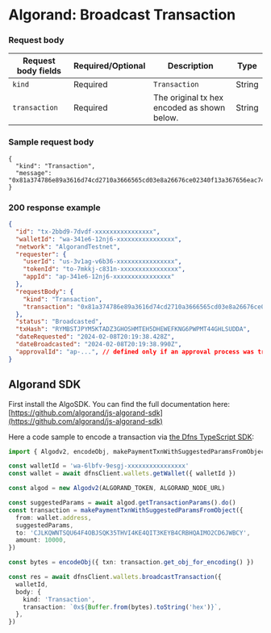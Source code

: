 # Algorand: Broadcast Transaction

### Request body <a href="#message-signature-request-body" id="message-signature-request-body"></a>

| Request body fields | Required/Optional | Description                                 | Type   |
| ------------------- | ----------------- | ------------------------------------------- | ------ |
| `kind`              | Required          | `Transaction`                               | String |
| `transaction`       | Required          | The original tx hex encoded as shown below. | String |

### Sample request body <a href="#sample-message-request" id="sample-message-request"></a>

```shell
{
  "kind": "Transaction",
  "message": "0x81a374786e89a3616d74cd2710a3666565cd03e8a26676ce02340f13a367656eac746573746e65742d76312e30a26768c4204863b518a4b3c84ec810f22d4f1081cb0f71f059a7ac20dec62f7f70e5093a22a26c76ce023412fba3726376c4201256a859b39429ee178e0a65056fb33d51c5139044f6a2603c144278010c7684a3736e64c4201256a859b39429ee178e0a65056fb33d51c5139044f6a2603c144278010c7684a474797065a3706179"
}
```

### 200 response example <a href="#message-response-example" id="message-response-example"></a>

```json
{
  "id": "tx-2bbd9-7dvdf-xxxxxxxxxxxxxxxx",
  "walletId": "wa-341e6-12nj6-xxxxxxxxxxxxxxxx",
  "network": "AlgorandTestnet",
  "requester": {
    "userId": "us-3v1ag-v6b36-xxxxxxxxxxxxxxxx",
    "tokenId": "to-7mkkj-c831n-xxxxxxxxxxxxxxxx",
    "appId": "ap-341e6-12nj6-xxxxxxxxxxxxxxxx"
  },
  "requestBody": {
    "kind": "Transaction",
    "transaction": "0x81a374786e89a3616d74cd2710a3666565cd03e8a26676ce02340f13a367656eac746573746e65742d76312e30a26768c4204863b518a4b3c84ec810f22d4f1081cb0f71f059a7ac20dec62f7f70e5093a22a26c76ce023412fba3726376c4201256a859b39429ee178e0a65056fb33d51c5139044f6a2603c144278010c7684a3736e64c4201256a859b39429ee178e0a65056fb33d51c5139044f6a2603c144278010c7684a474797065a3706179"
  },
  "status": "Broadcasted",
  "txHash": "RYMBSTJPYM5KTADZ3GHOSHMTEH5DHEWEFKNG6PWPMT44GHLSUDDA",
  "dateRequested": "2024-02-08T20:19:38.428Z",
  "dateBroadcasted": "2024-02-08T20:19:38.990Z",
  "approvalId": "ap-...", // defined only if an approval process was triggered as the result of a policy ("status" will be "Pending" then)
}
```

## Algorand SDK

First install the AlgoSDK.  You can find the full documentation here: [https://github.com/algorand/js-algorand-sdk](https://github.com/algorand/js-algorand-sdk)

Here a code sample to encode a transaction via [the Dfns TypeScript SDK](https://github.com/dfns/dfns-sdk-ts):

```typescript
import { Algodv2, encodeObj, makePaymentTxnWithSuggestedParamsFromObject } from 'algosdk'

const walletId = 'wa-6lbfv-9esgj-xxxxxxxxxxxxxxxx'
const wallet = await dfnsClient.wallets.getWallet({ walletId })

const algod = new Algodv2(ALGORAND_TOKEN, ALGORAND_NODE_URL)

const suggestedParams = await algod.getTransactionParams().do()
const transaction = makePaymentTxnWithSuggestedParamsFromObject({
  from: wallet.address,
  suggestedParams,
  to: 'CJLKQWNTSQU64F4OBJSQK35THVI4KE4QIT3KEYB4CRBHQAIMO2CD6JWBCY',
  amount: 10000,
})

const bytes = encodeObj({ txn: transaction.get_obj_for_encoding() })

const res = await dfnsClient.wallets.broadcastTransaction({
  walletId,
  body: {
    kind: 'Transaction',
    transaction: `0x${Buffer.from(bytes).toString('hex')}`,
  },
})
```
